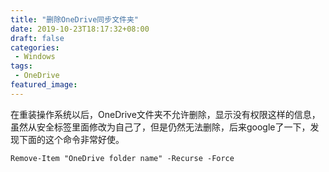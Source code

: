 ```yaml
---
title: "删除OneDrive同步文件夹"
date: 2019-10-23T18:17:32+08:00
draft: false
categories:
 - Windows
tags:
 - OneDrive
featured_image: 
---
```


在重装操作系统以后，OneDrive文件夹不允许删除，显示没有权限这样的信息，虽然从安全标签里面修改为自己了，但是仍然无法删除，后来google了一下，发现下面的这个命令非常好使。

```
Remove-Item "OneDrive folder name" -Recurse -Force
```